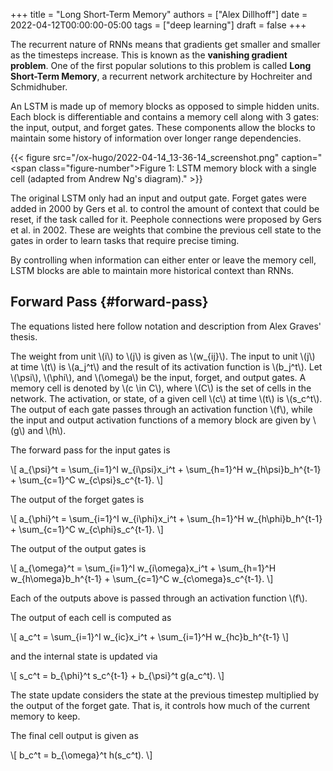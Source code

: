 +++
title = "Long Short-Term Memory"
authors = ["Alex Dillhoff"]
date = 2022-04-12T00:00:00-05:00
tags = ["deep learning"]
draft = false
+++

The recurrent nature of RNNs means that gradients get smaller and smaller as the timesteps increase.
This is known as the **vanishing gradient problem**.
One of the first popular solutions to this problem is called **Long Short-Term Memory**, a recurrent network architecture by Hochreiter and Schmidhuber.

An LSTM is made up of memory blocks as opposed to simple hidden units.
Each block is differentiable and contains a memory cell along with 3 gates: the input, output, and forget gates.
These components allow the blocks to maintain some history of information over longer range dependencies.

{{< figure src="/ox-hugo/2022-04-14_13-36-14_screenshot.png" caption="<span class=\"figure-number\">Figure 1: </span>LSTM memory block with a single cell (adapted from Andrew Ng's diagram)." >}}

The original LSTM only had an input and output gate.
Forget gates were added in 2000 by Gers et al. to control the amount of context that could be reset, if the task called for it.
Peephole connections were proposed by Gers et al. in 2002.
These are weights that combine the previous cell state to the gates in order to learn tasks that require precise timing.

By controlling when information can either enter or leave the memory cell, LSTM blocks are able to maintain more historical context than RNNs.


## Forward Pass {#forward-pass}

The equations listed here follow notation and description from Alex Graves' thesis.

The weight from unit \\(i\\) to \\(j\\) is given as \\(w\_{ij}\\).
The input to unit \\(j\\) at time \\(t\\) is \\(a\_j^t\\) and the result of its activation function is \\(b\_j^t\\).
Let \\(\psi\\), \\(\phi\\), and \\(\omega\\) be the input, forget, and output gates.
A memory cell is denoted by \\(c \in C\\), where \\(C\\) is the set of cells in the network.
The activation, or state, of a given cell \\(c\\) at time \\(t\\) is \\(s\_c^t\\).
The output of each gate passes through an activation function \\(f\\), while the input and output activation functions of a memory block are given by \\(g\\) and \\(h\\).

The forward pass for the input gates is

\\[
a\_{\psi}^t = \sum\_{i=1}^I w\_{i\psi}x\_i^t + \sum\_{h=1}^H w\_{h\psi}b\_h^{t-1} + \sum\_{c=1}^C w\_{c\psi}s\_c^{t-1}.
\\]

The output of the forget gates is

\\[
a\_{\phi}^t = \sum\_{i=1}^I w\_{i\phi}x\_i^t + \sum\_{h=1}^H w\_{h\phi}b\_h^{t-1} + \sum\_{c=1}^C w\_{c\phi}s\_c^{t-1}.
\\]

The output of the output gates is

\\[
a\_{\omega}^t = \sum\_{i=1}^I w\_{i\omega}x\_i^t + \sum\_{h=1}^H w\_{h\omega}b\_h^{t-1} + \sum\_{c=1}^C w\_{c\omega}s\_c^{t-1}.
\\]

Each of the outputs above is passed through an activation function \\(f\\).

The output of each cell is computed as

\\[
a\_c^t = \sum\_{i=1}^I w\_{ic}x\_i^t + \sum\_{i=1}^H w\_{hc}b\_h^{t-1}
\\]

and the internal state is updated via

\\[
s\_c^t = b\_{\phi}^t s\_c^{t-1} + b\_{\psi}^t g(a\_c^t).
\\]

The state update considers the state at the previous timestep multiplied by the output of the forget gate.
That is, it controls how much of the current memory to keep.

The final cell output is given as

\\[
b\_c^t = b\_{\omega}^t h(s\_c^t).
\\]
